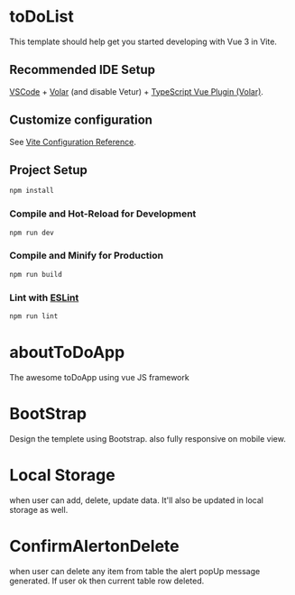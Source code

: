 # toDoList

This template should help get you started developing with Vue 3 in Vite.

## Recommended IDE Setup

[VSCode](https://code.visualstudio.com/) + [Volar](https://marketplace.visualstudio.com/items?itemName=johnsoncodehk.volar) (and disable Vetur) + [TypeScript Vue Plugin (Volar)](https://marketplace.visualstudio.com/items?itemName=johnsoncodehk.vscode-typescript-vue-plugin).

## Customize configuration

See [Vite Configuration Reference](https://vitejs.dev/config/).

## Project Setup

```sh
npm install
```

### Compile and Hot-Reload for Development

```sh
npm run dev
```

### Compile and Minify for Production

```sh
npm run build
```

### Lint with [ESLint](https://eslint.org/)

```sh
npm run lint
```
# aboutToDoApp
The awesome toDoApp using vue JS framework
# BootStrap
Design the templete using Bootstrap.
also fully responsive on mobile view.
# Local Storage
when user can add, delete, update data. It'll also be updated in local storage
as well.
# ConfirmAlertonDelete
when user can delete any item from table the alert popUp message generated.
If user ok then current table row deleted.



